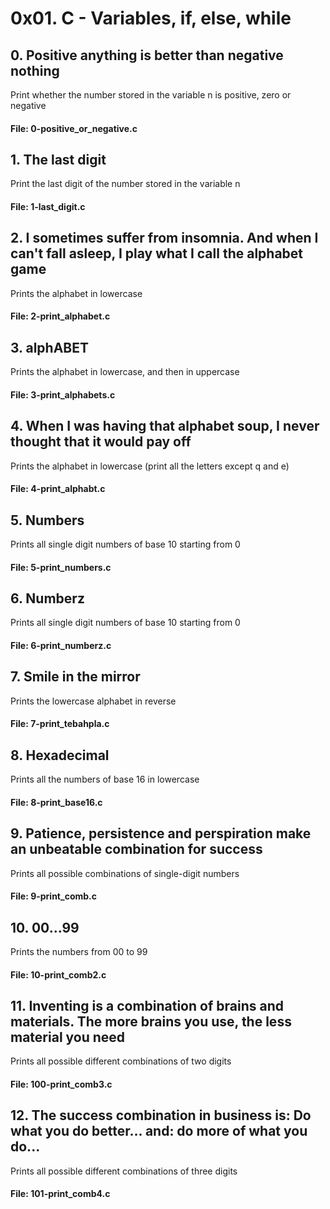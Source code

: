 # 0x01. C - Variables, if, else, while

## 0. Positive anything is better than negative nothing
Print whether the number stored in the variable n is positive, zero or negative
#### File: 0-positive_or_negative.c

## 1. The last digit
Print the last digit of the number stored in the variable n
#### File: 1-last_digit.c

## 2. I sometimes suffer from insomnia. And when I can't fall asleep, I play what I call the alphabet game
Prints the alphabet in lowercase
#### File: 2-print_alphabet.c

## 3. alphABET
Prints the alphabet in lowercase, and then in uppercase
#### File: 3-print_alphabets.c

## 4. When I was having that alphabet soup, I never thought that it would pay off
Prints the alphabet in lowercase (print all the letters except q and e)
#### File: 4-print_alphabt.c

## 5. Numbers
Prints all single digit numbers of base 10 starting from 0
#### File: 5-print_numbers.c

## 6. Numberz
Prints all single digit numbers of base 10 starting from 0
#### File: 6-print_numberz.c

## 7. Smile in the mirror
Prints the lowercase alphabet in reverse
#### File: 7-print_tebahpla.c

## 8. Hexadecimal
Prints all the numbers of base 16 in lowercase
#### File: 8-print_base16.c

## 9. Patience, persistence and perspiration make an unbeatable combination for success
Prints all possible combinations of single-digit numbers
#### File: 9-print_comb.c

## 10. 00...99
Prints the numbers from 00 to 99
#### File: 10-print_comb2.c

## 11. Inventing is a combination of brains and materials. The more brains you use, the less material you need
Prints all possible different combinations of two digits
#### File: 100-print_comb3.c

## 12. The success combination in business is: Do what you do better... and: do more of what you do...
Prints all possible different combinations of three digits
#### File: 101-print_comb4.c
